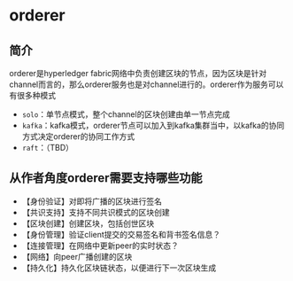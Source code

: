 # orderer

## 简介
orderer是hyperledger fabric网络中负责创建区块的节点，因为区块是针对channel而言的，那么orderer服务也是对channel进行的。orderer作为服务可以有很多种模式
- `solo`：单节点模式，整个channel的区块创建由单一节点完成
- `kafka`：kafka模式，orderer节点可以加入到kafka集群当中，以kafka的协同方式决定orderer的协同工作方式
- `raft`：（TBD）

## 从作者角度orderer需要支持哪些功能
- 【身份验证】对即将广播的区块进行签名
- 【共识支持】支持不同共识模式的区块创建
- 【区块创建】创建区块，包括创世区块
- 【身份管理】验证client提交的交易签名和背书签名信息？
- 【连接管理】在网络中更新peer的实时状态？
- 【网络】向peer广播创建的区块
- 【持久化】持久化区块链状态，以便进行下一次区块生成